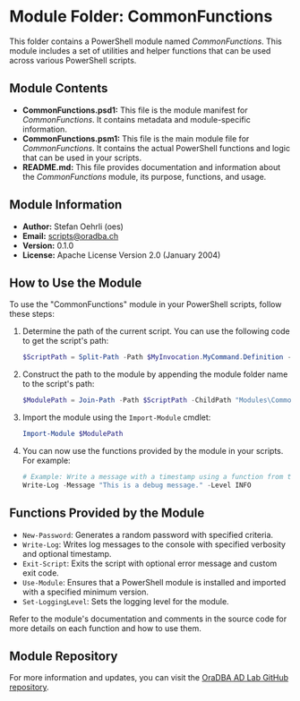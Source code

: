 # Module Folder: CommonFunctions

This folder contains a PowerShell module named *CommonFunctions*. This module
includes a set of utilities and helper functions that can be used across various
PowerShell scripts.

## Module Contents

- **CommonFunctions.psd1:** This file is the module manifest for *CommonFunctions*.
  It contains metadata and module-specific information.
- **CommonFunctions.psm1:** This file is the main module file for *CommonFunctions*.
  It contains the actual PowerShell functions and logic that can be used in your
  scripts.
- **README.md:** This file provides documentation and information about the
  *CommonFunctions* module, its purpose, functions, and usage.

## Module Information

- **Author:** Stefan Oehrli (oes)
- **Email:** <scripts@oradba.ch>
- **Version:** 0.1.0
- **License:** Apache License Version 2.0 (January 2004)

## How to Use the Module

To use the "CommonFunctions" module in your PowerShell scripts, follow these steps:

1. Determine the path of the current script. You can use the following code to
   get the script's path:

    ```powershell
    $ScriptPath = Split-Path -Path $MyInvocation.MyCommand.Definition -Parent
    ```

2. Construct the path to the module by appending the module folder name to the
   script's path:

    ```powershell
    $ModulePath = Join-Path -Path $ScriptPath -ChildPath "Modules\CommonFunctions"
    ```

3. Import the module using the `Import-Module` cmdlet:

    ```powershell
    Import-Module $ModulePath
    ```

4. You can now use the functions provided by the module in your scripts. For
   example:

    ```powershell
    # Example: Write a message with a timestamp using a function from the module
    Write-Log -Message "This is a debug message." -Level INFO
    ```

## Functions Provided by the Module

- `New-Password`:  Generates a random password with specified criteria.
- `Write-Log`:          Writes log messages to the console with specified verbosity
                        and
                        optional timestamp.
- `Exit-Script`:        Exits the script with optional error message and custom
                        exit code.
- `Use-Module`:      Ensures that a PowerShell module is installed and imported
                        with a specified minimum version.
- `Set-LoggingLevel`:   Sets the logging level for the module.

Refer to the module's documentation and comments in the source code for more
details on each function and how to use them.

## Module Repository

For more information and updates, you can visit the [OraDBA AD Lab GitHub repository](https://github.com/oehrlis/ad-lab/tree/main).
